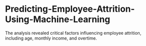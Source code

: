 # Predicting-Employee-Attrition-Using-Machine-Learning
 The analysis revealed critical factors influencing employee attrition, including age, monthly income, and overtime.
